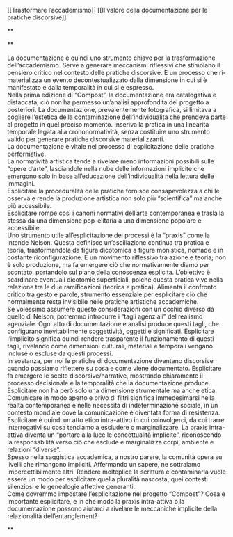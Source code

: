 
[[Trasformare l’accademismo]] [[Il valore della documentazione per le pratiche discorsive]]

**

**

La documentazione è quindi uno strumento chiave per la trasformazione dell’accademismo. Serve a generare meccanismi riflessivi che stimolano il pensiero critico nel contesto delle pratiche discorsive. È un processo che ri-materializza un evento decontestualizzato dalla dimensione in cui si è manifestato e dalla temporalità in cui si è espresso.  
Nella prima edizione di “Compost”, la documentazione era catalogativa e distaccata; ciò non ha permesso un’analisi approfondita del progetto a posteriori. La documentazione, prevalentemente fotografica, si limitava a cogliere l’estetica della contaminazione dell’individualità che prendeva parte al progetto in quel preciso momento. Inseriva la pratica in una linearità temporale legata alla crononormatività, senza costituire uno strumento valido per generare pratiche discorsive materializzanti.  
La documentazione è vitale nel processo di esplicitazione delle pratiche performative.  
La normatività artistica tende a rivelare meno informazioni possibili sulle “opere d’arte”, lasciandole nella nube delle informazioni implicite che emergono solo in base all’educazione dell’individualità nella lettura delle immagini.  
Esplicitare la proceduralità delle pratiche fornisce consapevolezza a chi le osserva e rende la produzione artistica non solo più “scientifica” ma anche più accessibile.  
Esplicitare rompe così i canoni normativi dell’arte contemporanea e trasla la stessa da una dimensione pop-elitaria a una dimensione popolare e accessibile.  
Uno strumento utile all’esplicitazione dei processi è la “praxis” come la intende Nelson. Questa definisce un’oscillazione continua tra pratica e teoria, trasformandola da figura dicotomica a figura monistica, nomade e in costante riconfigurazione. È un movimento riflessivo tra azione e teoria; non è solo produzione, ma fa emergere ciò che normativamente diamo per scontato, portandolo sul piano della conoscenza esplicita. L’obiettivo è scardinare eventuali dicotomie superficiali, poiché questa pratica vive nella relazione tra le due ramificazioni (teorica e pratica). Alimenta il confronto critico tra gesto e parole, strumento essenziale per esplicitare ciò che normalmente resta invisibile nelle pratiche artistiche accademiche.  
Se volessimo assumere queste considerazioni con un occhio diverso da quello di Nelson, potremmo introdurre i “tagli agenziali” del realismo agenziale. Ogni atto di documentazione e analisi produce questi tagli, che configurano inevitabilmente soggettività, oggetti e significati. Esplicitare l’implicito significa quindi rendere trasparente il funzionamento di questi tagli, rivelando come dimensioni culturali, materiali e temporali vengano incluse o escluse da questi processi.  
In sostanza, per noi le pratiche di documentazione diventano discorsive quando possiamo riflettere su cosa e come viene documentato. Esplicitare fa emergere le scelte discorsive/narrative, mostrando chiaramente il processo decisionale e la temporalità che la documentazione produce.  
Esplicitare non ha però solo una dimensione strumentale ma anche etica. Comunicare in modo aperto e privo di filtri significa immedesimarsi nella realtà contemporanea e nelle necessità di indeterminazione sociale, in un contesto mondiale dove la comunicazione è diventata forma di resistenza.  
Esplicitare è quindi un atto etico intra-attivo in cui coinvolgerci, da cui trarre interrogativi su cosa tendiamo a escludere o marginalizzare. La praxis intra-attiva diventa un “portare alla luce le concettualità implicite”, riconoscendo la responsabilità verso ciò che esclude e marginalizza corpi, ambiente e relazioni “diverse”.  
Spesso nella saggistica accademica, a nostro parere, la comunità opera su livelli che rimangono impliciti. Affermando un sapere, ne sottraiamo impercettibilmente altri. Rendere molteplice la scrittura e contaminarla vuole essere un modo per esplicitare quella pluralità nascosta, quei contesti silenziosi e le genealogie affettive generanti.  
Come dovremmo impostare l’esplicitazione nel progetto “Compost”? Cosa è importante esplicitare, e in che modo la praxis intra-attiva o la documentazione possono aiutarci a rivelare le meccaniche implicite della relazionalità dell’entanglement?

**